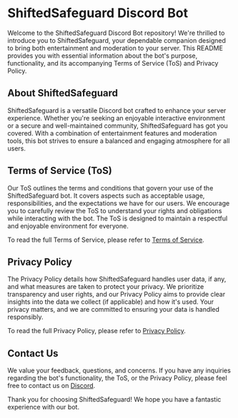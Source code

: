 # ShiftedSafeguard Discord Bot

Welcome to the ShiftedSafeguard Discord Bot repository! We're thrilled to introduce you to ShiftedSafeguard, your dependable companion designed to bring both entertainment and moderation to your server. This README provides you with essential information about the bot's purpose, functionality, and its accompanying Terms of Service (ToS) and Privacy Policy.

## About ShiftedSafeguard

ShiftedSafeguard is a versatile Discord bot crafted to enhance your server experience. Whether you're seeking an enjoyable interactive environment or a secure and well-maintained community, ShiftedSafeguard has got you covered. With a combination of entertainment features and moderation tools, this bot strives to ensure a balanced and engaging atmosphere for all users.

## Terms of Service (ToS)

Our ToS outlines the terms and conditions that govern your use of the ShiftedSafeguard bot. It covers aspects such as acceptable usage, responsibilities, and the expectations we have for our users. We encourage you to carefully review the ToS to understand your rights and obligations while interacting with the bot. The ToS is designed to maintain a respectful and enjoyable environment for everyone.

To read the full Terms of Service, please refer to [Terms of Service](https://github.com/definitelyrqng/shiftedsafeguard/blob/main/Terms%20of%20Service).

## Privacy Policy

The Privacy Policy details how ShiftedSafeguard handles user data, if any, and what measures are taken to protect your privacy. We prioritize transparency and user rights, and our Privacy Policy aims to provide clear insights into the data we collect (if applicable) and how it's used. Your privacy matters, and we are committed to ensuring your data is handled responsibly.

To read the full Privacy Policy, please refer to [Privacy Policy](https://github.com/definitelyrqng/shiftedsafeguard/blob/main/Privacy%20Policy).

## Contact Us

We value your feedback, questions, and concerns. If you have any inquiries regarding the bot's functionality, the ToS, or the Privacy Policy, please feel free to contact us on [Discord](https://discord.gg/ww2BePEXmD).

Thank you for choosing ShiftedSafeguard! We hope you have a fantastic experience with our bot.

